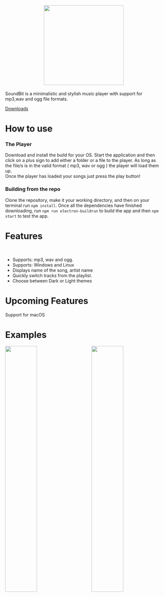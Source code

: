 <div align="center">
  <h1>
<img width="256px" src = "https://user-images.githubusercontent.com/66163410/186941483-82c1294d-6c4d-446b-8b09-ced7bc178440.png">
  </h1>
</div>
<div>
SoundBit is a minimalistic and stylish music player with support for mp3,wav and ogg file formats.


[Downloads](https://github.com/Almighty42/Soundbit/releases/tag/1.0.0)
</div>

# How to use

### The Player
Download and install the build for your OS. Start the application and then click on a plus sign to add either a folder or a file to the player. As long as the file/s is in the valid format ( mp3, wav or ogg ) the player will load them up.
<br>
Once the player has loaded your songs just press the play button!

### Building from the repo
Clone the repository, make it your working directory, and then on your terminal run ```npm install```.
Once all the dependencies have finished downloading, run ```npm run electron-buildrun``` to build the app and then ```npm start``` to test the app.

# Features
<br>
<ul>
 <li>Supports: mp3, wav and ogg.</li>
 <li>Supports: Windows and Linux</li>
 <li>Displays name of the song, artist name</li>
 <li>Quickly switch tracks from the playlist.</li>
 <li>Choose between Dark or Light themes</li>
</ul>

# Upcoming Features
Support for macOS

# Examples
<img width="45%" align="left" src="https://user-images.githubusercontent.com/66163410/187020575-82eaf4e6-59ee-4234-bade-b910f3bfc1bb.png" ></img>
<img width="45%" align="right" src="https://user-images.githubusercontent.com/66163410/187020585-0146e8de-d80e-4f73-828e-ef3b2032ad50.png" ></img>
